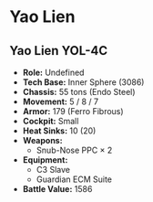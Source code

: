 # Yao Lien
## Yao Lien YOL-4C
- **Role:** Undefined
- **Tech Base:** Inner Sphere (3086)
- **Chassis:** 55 tons (Endo Steel)
- **Movement:** 5 / 8 / 7
- **Armor:** 179 (Ferro Fibrous)
- **Cockpit:** Small
- **Heat Sinks:** 10 (20)
- **Weapons:**
  - Snub-Nose PPC × 2
- **Equipment:**
  - C3 Slave
  - Guardian ECM Suite
- **Battle Value:** 1586

